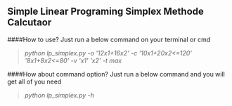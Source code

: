 ## Simple Linear Programing Simplex Methode Calcutaor

####How to use?
Just run a below command on your terminal or cmd 
> <i>python lp_simplex.py -o '12*x1+16*x2' -c '10*x1+20*x2<=120' '8*x1+8*x2<=80' -v 'x1' 'x2' -t max</i>

####How about command option?
Just run a below command and you will get all of you need
> <i>python lp_simplex.py -h</i>
